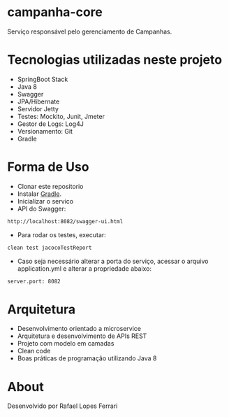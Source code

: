 # campanha-core

Serviço responsável pelo gerenciamento de Campanhas.

# Tecnologias utilizadas neste projeto

- SpringBoot Stack
- Java 8
- Swagger
- JPA/Hibernate
- Servidor Jetty
- Testes: Mockito, Junit, Jmeter
- Gestor de Logs: Log4J
- Versionamento: Git
- Gradle

# Forma de Uso

- Clonar este repositorio
- Instalar [Gradle](https://gradle.org).
- Inicializar o servico
- API do Swagger: 
```bash
http://localhost:8082/swagger-ui.html
```
- Para rodar os testes, executar:
```bash
clean test jacocoTestReport
```
- Caso seja necessário alterar a porta do serviço, acessar o arquivo application.yml e alterar a propriedade abaixo:
```bash
server.port: 8082
```

# Arquitetura

- Desenvolvimento orientado a microservice
- Arquitetura e desenvolvimento de APIs REST
- Projeto com modelo em camadas
- Clean code
- Boas práticas de programação utilizando Java 8

# About

Desenvolvido por Rafael Lopes Ferrari
